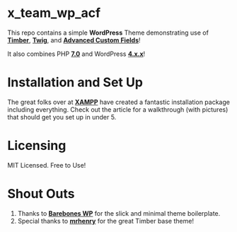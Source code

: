 # x_team_wp_acf

This repo contains a simple **WordPress** Theme demonstrating use of <a href="https://www.upstatement.com/timber/">**Timber**</a>, <a href="https://twig.symfony.com/">**Twig**</a>, and <a href="https://www.advancedcustomfields.com/">**Advanced Custom Fields**</a>!

It also combines PHP <a href="http://php.net/releases/7_0_0.php">**7.0**</a> and WordPress <a href="">**4.x.x**</a>!

# Installation and Set Up

The great folks over at <a href="http://www.apachefriends.org/xampp-en.html">**XAMPP**</a> have created a fantastic installation package including everything. Check out the article for a walkthrough (with pictures) that should get you set up in under 5.

# Licensing

MIT Licensed. Free to Use!

# Shout Outs

1. Thanks to <a href="https://github.com/Ollie1700/barebones-wp">**Barebones WP**</a> for the slick and minimal theme boilerplate. 
2. Special thanks to <a href="https://github.com/mrhenry/wp-base-theme">**mrhenry**</a> for the great Timber base theme!